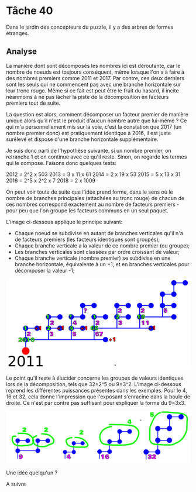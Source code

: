 # Tâche 40

Dans le jardin des concepteurs du puzzle, il y a des arbres de formes étranges.


## Analyse

La manière dont sont décomposés les nombres ici est déroutante, car le nombre de noeuds est toujours conséquent, même lorsque l'on a à faire à des nombres premiers comme 2011 et 2017. Par contre, ces deux derniers sont les seuls qui ne commencent pas avec une branche horizontale sur leur tronc rouge. Même si ce fait est peut être le fruit du hasard, il incite néanmoins à ne pas lâcher la piste de la décomposition en facteurs premiers tout de suite.

La question est alors, comment décomposer un facteur premier de manière unique alors qu'il n'est le produit d'aucun nombre autre que lui-même ? Ce qui m'a personnellement mis sur la voie, c'est la constation que 2017 (un nombre premier donc) est pratiquement identique à 2016, il est juste surélevé et dispose d'une branche horizontale supplémentaire.

Je suis donc parti de l'hypothèse suivante, si un nombre premier, on retranche 1 et on continue avec ce qu'il reste. Sinon, on regarde les termes qui le compose. Faisons donc quelques tests:

2012 = 2^2 x 503
2013 = 3 x 11 x 61
2014 = 2 x 19 x 53
2015 = 5 x 13 x 31
2016 = 2^5 x 2^2 x 7
2018 = 2 x 1009

On peut voir toute de suite que l'idée prend forme, dans le sens où le nombre de branches principales (attachées au tronc rouge) de chacun de ces nombres correspond exactement au nombre de facteurs premiers - pour peu que l'on groupe les facteurs communs en un seul paquet.

L'image ci-dessous applique le principe suivant:

* Chaque noeud se subdivise en autant de branches verticales qu'il n'a de facteurs premiers (les facteurs identiques sont groupés);
* Chaque branche verticale a la valeur de ce nombre premier (ou groupe);
* Les branches verticales sont classées par ordre croissant de valeur;
* Chaque branche verticale (nombre premier) se subdivise en une branche horizontale, équivalente à un +1, et en branches verticales pour décomposer la valeur -1;

![2011](40-2011.png)

Le point qu'il reste à élucider concerne les groupes de valeurs identiques lors de la décomposition, tels que 32=2^5 ou 9=3^2. L'image ci-dessous reprend les différentes puissances présentes dans les exemples. Pour le 4, 16 et 32, cela donne l'impression que l'exposant s'enracine dans la boule de droite. Ce n'est par contre pas suffisant pour expliquer la forme du 9=3x3.

![Power](40-Power.png)

Une idée quelqu'un ?

A suivre

